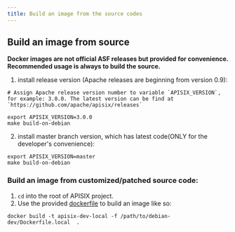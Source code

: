 ```yaml
---
title: Build an image from the source codes
---
```


<!--
#
# Licensed to the Apache Software Foundation (ASF) under one or more
# contributor license agreements.  See the NOTICE file distributed with
# this work for additional information regarding copyright ownership.
# The ASF licenses this file to You under the Apache License, Version 2.0
# (the "License"); you may not use this file except in compliance with
# the License.  You may obtain a copy of the License at
#
#     http://www.apache.org/licenses/LICENSE-2.0
#
# Unless required by applicable law or agreed to in writing, software
# distributed under the License is distributed on an "AS IS" BASIS,
# WITHOUT WARRANTIES OR CONDITIONS OF ANY KIND, either express or implied.
# See the License for the specific language governing permissions and
# limitations under the License.
#
-->

## Build an image from source

**Docker images are not official ASF releases but provided for convenience. Recommended usage is always to build the source.**

1. install release version (Apache releases are beginning from version 0.9):
```
# Assign Apache release version number to variable `APISIX_VERSION`, for example: 3.0.0. The latest version can be find at `https://github.com/apache/apisix/releases`

export APISIX_VERSION=3.0.0
make build-on-debian
```

2. install master branch version, which has latest code(ONLY for the developer's convenience):
```
export APISIX_VERSION=master
make build-on-debian
```

### Build an image from customized/patched source code:

1. `cd` into the root of APISIX project.
2. Use the provided [dockerfile](../../../debian-dev/Dockerfile.local) to build an image like so:

```shell
docker build -t apisix-dev-local -f /path/to/debian-dev/Dockerfile.local  .
```